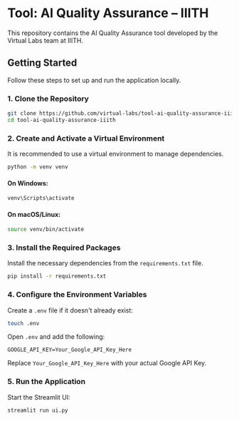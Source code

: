 # Tool: AI Quality Assurance – IIITH

This repository contains the AI Quality Assurance tool developed by the Virtual Labs team at IIITH.

## Getting Started

Follow these steps to set up and run the application locally.

### 1. Clone the Repository

```bash
git clone https://github.com/virtual-labs/tool-ai-quality-assurance-iiith.git
cd tool-ai-quality-assurance-iiith
```

### 2. Create and Activate a Virtual Environment

It is recommended to use a virtual environment to manage dependencies.

```bash
python -m venv venv
```

#### On Windows:

```bash
venv\Scripts\activate
```

#### On macOS/Linux:

```bash
source venv/bin/activate
```

### 3. Install the Required Packages

Install the necessary dependencies from the `requirements.txt` file.

```bash
pip install -r requirements.txt
```

### 4. Configure the Environment Variables

Create a `.env` file if it doesn't already exist:

```bash
touch .env
```

Open `.env` and add the following:

```env
GOOGLE_API_KEY=Your_Google_API_Key_Here
```

Replace `Your_Google_API_Key_Here` with your actual Google API Key.

### 5. Run the Application

Start the Streamlit UI:

```bash
streamlit run ui.py
```
